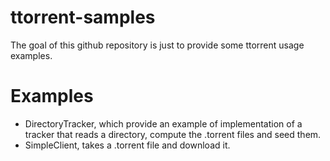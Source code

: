 ttorrent-samples
================

The goal of this github repository is just to provide some ttorrent usage examples.

Examples
========

- DirectoryTracker, which provide an example of implementation of a tracker that reads a directory, compute the .torrent files and seed them.
- SimpleClient, takes a .torrent file and download it.
